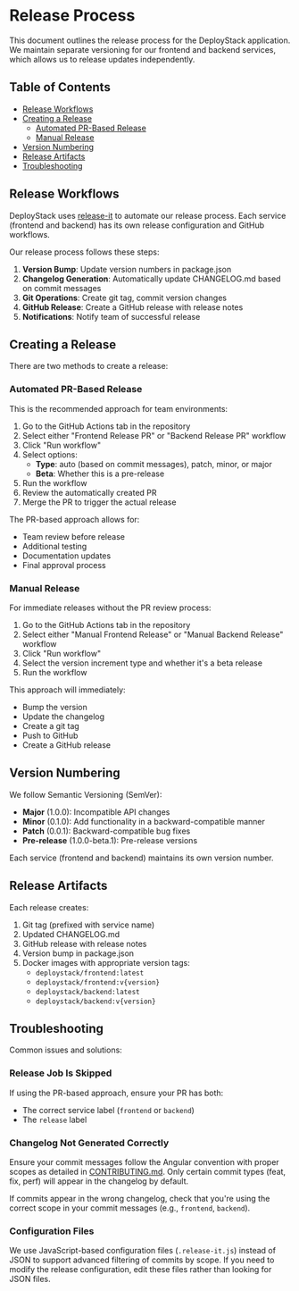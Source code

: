 # Release Process

This document outlines the release process for the DeployStack application. We maintain separate versioning for our frontend and backend services, which allows us to release updates independently.

## Table of Contents

- [Release Workflows](#release-workflows)
- [Creating a Release](#creating-a-release)
  - [Automated PR-Based Release](#automated-pr-based-release)
  - [Manual Release](#manual-release)
- [Version Numbering](#version-numbering)
- [Release Artifacts](#release-artifacts)
- [Troubleshooting](#troubleshooting)

## Release Workflows

DeployStack uses [release-it](https://github.com/release-it/release-it) to automate our release process. Each service (frontend and backend) has its own release configuration and GitHub workflows.

Our release process follows these steps:

1. **Version Bump**: Update version numbers in package.json
2. **Changelog Generation**: Automatically update CHANGELOG.md based on commit messages
3. **Git Operations**: Create git tag, commit version changes
4. **GitHub Release**: Create a GitHub release with release notes
5. **Notifications**: Notify team of successful release

## Creating a Release

There are two methods to create a release:

### Automated PR-Based Release

This is the recommended approach for team environments:

1. Go to the GitHub Actions tab in the repository
2. Select either "Frontend Release PR" or "Backend Release PR" workflow
3. Click "Run workflow"
4. Select options:
   - **Type**: auto (based on commit messages), patch, minor, or major
   - **Beta**: Whether this is a pre-release
5. Run the workflow
6. Review the automatically created PR
7. Merge the PR to trigger the actual release

The PR-based approach allows for:

- Team review before release
- Additional testing
- Documentation updates
- Final approval process

### Manual Release

For immediate releases without the PR review process:

1. Go to the GitHub Actions tab in the repository
2. Select either "Manual Frontend Release" or "Manual Backend Release" workflow
3. Click "Run workflow"
4. Select the version increment type and whether it's a beta release
5. Run the workflow

This approach will immediately:

- Bump the version
- Update the changelog
- Create a git tag
- Push to GitHub
- Create a GitHub release

## Version Numbering

We follow Semantic Versioning (SemVer):

- **Major** (1.0.0): Incompatible API changes
- **Minor** (0.1.0): Add functionality in a backward-compatible manner
- **Patch** (0.0.1): Backward-compatible bug fixes
- **Pre-release** (1.0.0-beta.1): Pre-release versions

Each service (frontend and backend) maintains its own version number.

## Release Artifacts

Each release creates:

1. Git tag (prefixed with service name)
2. Updated CHANGELOG.md
3. GitHub release with release notes
4. Version bump in package.json
5. Docker images with appropriate version tags:
   - `deploystack/frontend:latest`
   - `deploystack/frontend:v{version}`
   - `deploystack/backend:latest`
   - `deploystack/backend:v{version}`

## Troubleshooting

Common issues and solutions:

### Release Job Is Skipped

If using the PR-based approach, ensure your PR has both:

- The correct service label (`frontend` or `backend`)
- The `release` label

### Changelog Not Generated Correctly

Ensure your commit messages follow the Angular convention with proper scopes as detailed in [CONTRIBUTING.md](CONTRIBUTING.md). Only certain commit types (feat, fix, perf) will appear in the changelog by default.

If commits appear in the wrong changelog, check that you're using the correct scope in your commit messages (e.g., `frontend`, `backend`).

### Configuration Files

We use JavaScript-based configuration files (`.release-it.js`) instead of JSON to support advanced filtering of commits by scope. If you need to modify the release configuration, edit these files rather than looking for JSON files.
